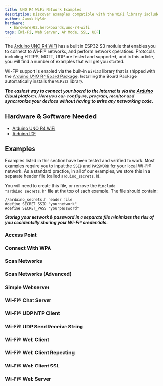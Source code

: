 ```yaml
---
title: UNO R4 WiFi Network Examples
description: Discover examples compatible with the WiFi library included in the UNO R4 Board Package.
author: Jacob Hylén
hardware:
  - hardware/02.hero/boards/uno-r4-wifi
tags: [Wi-Fi, Web Server, AP Mode, SSL, UDP]
---
```


The [Arduino UNO R4 WiFi](/hardware/uno-r4-wifi) has a built in ESP32-S3 module that enables you to connect to Wi-Fi® networks, and perform network operations. Protocols including HTTPS, MQTT, UDP are tested and supported, and in this article, you will find a number of examples that will get you started.

Wi-Fi® support is enabled via the built-in `WiFiS3` library that is shipped with the [Arduino UNO R4 Board Package](/tutorials/uno-r4-wifi/r4-wifi-getting-started). Installing the Board Package automatically installs the `WiFiS3` library.

***The easiest way to connect your board to the Internet is via the [Arduino Cloud](https://create.arduino.cc/iot/) platform. Here you can configure, program, monitor and synchronize your devices without having to write any networking code.*** 


## Hardware & Software Needed

- [Arduino UNO R4 WiFi](/hardware/uno-r4-wifi)
- [Arduino IDE](https://www.arduino.cc/en/software)

## Examples

Examples listed in this section have been tested and verified to work. Most examples require you to input the `SSID` and `PASSWORD` for your local Wi-Fi® network. As a standard practice, in all of our examples, we store this in a separate header file (called `arduino_secrets.h`).

You will need to create this file, or remove the `#include "arduino_secrets.h"` file at the top of each example. The file should contain:

```arduino
//arduino_secrets.h header file
#define SECRET_SSID "yournetwork"
#define SECRET_PASS "yourpassword"
```

***Storing your network & password in a separate file minimizes the risk of you accidentally sharing your Wi-Fi® credentials.***

### Access Point
<CodeBlock url="https://github.com/arduino/ArduinoCore-renesas/blob/main/libraries/WiFiS3/examples/AP*SimpleWebServer/AP*SimpleWebServer.ino" className="arduino"/>

### Connect With WPA
<CodeBlock url="https://github.com/arduino/ArduinoCore-renesas/blob/main/libraries/WiFiS3/examples/ConnectWithWPA/ConnectWithWPA.ino" className="arduino"/>

### Scan Networks
<CodeBlock url="https://github.com/arduino/ArduinoCore-renesas/blob/main/libraries/WiFiS3/examples/ScanNetworks/ScanNetworks.ino" className="arduino"/>

### Scan Networks (Advanced)
<CodeBlock url="https://github.com/arduino/ArduinoCore-renesas/blob/main/libraries/WiFiS3/examples/ScanNetworksAdvanced/ScanNetworksAdvanced.ino" className="arduino"/>

### Simple Webserver
<CodeBlock url="https://github.com/arduino/ArduinoCore-renesas/blob/main/libraries/WiFiS3/examples/SimpleWebServerWiFi/SimpleWebServerWiFi.ino" className="arduino"/>

### Wi-Fi® Chat Server
<CodeBlock url="https://github.com/arduino/ArduinoCore-renesas/blob/main/libraries/WiFiS3/examples/WiFiChatServer/WiFiChatServer.ino" className="arduino"/>

### Wi-Fi® UDP NTP Client
<CodeBlock url="https://github.com/arduino/ArduinoCore-renesas/blob/main/libraries/WiFiS3/examples/WiFiUdpNtpClient/WiFiUdpNtpClient.ino" className="arduino"/>

### Wi-Fi® UDP Send Receive String
<CodeBlock url="https://github.com/arduino/ArduinoCore-renesas/blob/main/libraries/WiFiS3/examples/WiFiUdpSendReceiveString/WiFiUdpSendReceiveString.ino" className="arduino"/>

### Wi-Fi® Web Client
<CodeBlock url="https://github.com/arduino/ArduinoCore-renesas/blob/main/libraries/WiFiS3/examples/WiFiWebClient/WiFiWebClient.ino" className="arduino"/>

### Wi-Fi® Web Client Repeating
<CodeBlock url="https://github.com/arduino/ArduinoCore-renesas/blob/main/libraries/WiFiS3/examples/WiFiWebClientRepeating/WiFiWebClientRepeating.ino" className="arduino"/>

### Wi-Fi® Web Client SSL
<CodeBlock url="https://github.com/arduino/ArduinoCore-renesas/blob/main/libraries/WiFiS3/examples/WiFiWebClientSSL/WiFiWebClientSSL.ino" className="arduino"/>

### Wi-Fi® Web Server
<CodeBlock url="https://github.com/arduino/ArduinoCore-renesas/blob/main/libraries/WiFiS3/examples/WiFiWebServer/WiFiWebServer.ino" className="arduino"/>